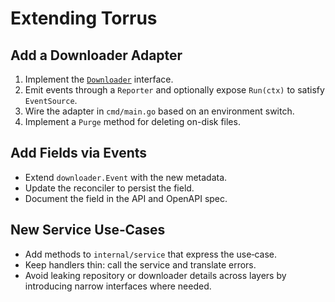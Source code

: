 # Extending Torrus

## Add a Downloader Adapter
1. Implement the [`Downloader`](packages.md#internaldownloader) interface.
2. Emit events through a `Reporter` and optionally expose `Run(ctx)` to
   satisfy `EventSource`.
3. Wire the adapter in `cmd/main.go` based on an environment switch.
4. Implement a `Purge` method for deleting on-disk files.

## Add Fields via Events
- Extend `downloader.Event` with the new metadata.
- Update the reconciler to persist the field.
- Document the field in the API and OpenAPI spec.

## New Service Use‑Cases
- Add methods to `internal/service` that express the use‑case.
- Keep handlers thin: call the service and translate errors.
- Avoid leaking repository or downloader details across layers by
  introducing narrow interfaces where needed.
